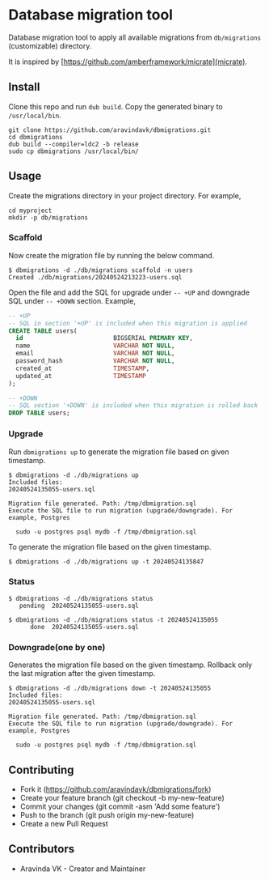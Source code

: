 # Database migration tool

Database migration tool to apply all available migrations from `db/migrations` (customizable) directory.

It is inspired by [https://github.com/amberframework/micrate](micrate).

## Install

Clone this repo and run `dub build`. Copy the generated binary to `/usr/local/bin`.

```
git clone https://github.com/aravindavk/dbmigrations.git
cd dbmigrations
dub build --compiler=ldc2 -b release
sudo cp dbmigrations /usr/local/bin/
```

## Usage
Create the migrations directory in your project directory. For example,

```
cd myproject
mkdir -p db/migrations
```

### Scaffold

Now create the migration file by running the below command.

```console
$ dbmigrations -d ./db/migrations scaffold -n users
Created ./db/migrations/20240524213223-users.sql
```

Open the file and add the SQL for upgrade under `-- +UP` and downgrade SQL under `-- +DOWN` section. Example,

```sql
-- +UP
-- SQL in section '+UP' is included when this migration is applied
CREATE TABLE users(
  id                         BIGSERIAL PRIMARY KEY,
  name                       VARCHAR NOT NULL,
  email                      VARCHAR NOT NULL,
  password_hash              VARCHAR NOT NULL,
  created_at                 TIMESTAMP,
  updated_at                 TIMESTAMP
);

-- +DOWN
-- SQL section '+DOWN' is included when this migration is rolled back
DROP TABLE users;
```

### Upgrade

Run `dbmigrations up` to generate the migration file based on given timestamp.

```console
$ dbmigrations -d ./db/migrations up
Included files:
20240524135055-users.sql

Migration file generated. Path: /tmp/dbmigration.sql
Execute the SQL file to run migration (upgrade/downgrade). For example, Postgres

  sudo -u postgres psql mydb -f /tmp/dbmigration.sql
```

To generate the migration file based on the given timestamp.

```
$ dbmigrations -d ./db/migrations up -t 20240524135847
```

### Status

```console
$ dbmigrations -d ./db/migrations status
   pending  20240524135055-users.sql
```

```console
$ dbmigrations -d ./db/migrations status -t 20240524135055
      done  20240524135055-users.sql
```

### Downgrade(one by one)

Generates the migration file based on the given timestamp. Rollback only the last migration after the given timestamp.

```console
$ dbmigrations -d ./db/migrations down -t 20240524135055
Included files:
20240524135055-users.sql

Migration file generated. Path: /tmp/dbmigration.sql
Execute the SQL file to run migration (upgrade/downgrade). For example, Postgres

  sudo -u postgres psql mydb -f /tmp/dbmigration.sql
```

## Contributing

- Fork it (https://github.com/aravindavk/dbmigrations/fork)
- Create your feature branch (git checkout -b my-new-feature)
- Commit your changes (git commit -asm 'Add some feature')
- Push to the branch (git push origin my-new-feature)
- Create a new Pull Request

## Contributors

- Aravinda VK - Creator and Maintainer
